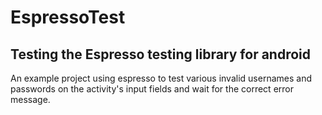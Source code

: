 # EspressoTest

<h2>Testing the Espresso testing library for android</h2>

An example project using espresso to test various invalid usernames and passwords on the activity's input fields and wait for the correct error message.
